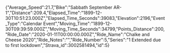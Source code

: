 {"Average_Speed":21.7,"Bike":"Sabbath September AR-1","Distance":209.4,"Elapsed_Time":"1899-12-30T10:51:23.000Z","Elapsed_Time_Seconds":39083,"Elevation":2196,"Event_Type":"Calendar Event","Moving_Time":"1899-12-30T09:39:59.000Z","Moving_Time_Seconds":34799,"Points_Distance":200,"Ride_Date":"2020-01-11T00:00:00.000Z","Ride_Name":"Chalke and Cheese 2020","Ride_Notes":"","Ride_Number":5,"Series":"1 Extended due to first lockdown","Strava_id":3002581494,"id":5}